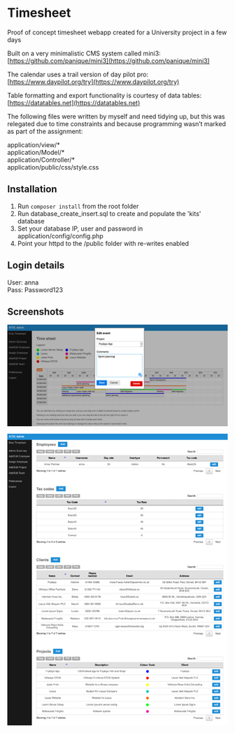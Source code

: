 # Timesheet

Proof of concept timesheet webapp created for a University project in a few days

Built on a very minimalistic CMS system called mini3:  
[https://github.com/panique/mini3](https://github.com/panique/mini3)

The calendar uses a trail version of day pilot pro:  
[https://www.daypilot.org/try](https://www.daypilot.org/try)

Table formatting and export functionality is courtesy of data tables:  
[https://datatables.net](https://datatables.net)

The following files were written by myself and need tidying up, but this was relegated due to time constraints and because programming wasn’t marked as part of the assignment:

application/view/*   
application/Model/*  
application/Controller/*  
application/public/css/style.css  


## Installation

1. Run `composer install` from the root folder
2. Run database_create_insert.sql to create and populate the 'kits' database
3. Set your database IP, user and password in application/config/config.php
4. Point your httpd to the /public folder with re-writes enabled


## Login details

User: anna  
Pass: Password123


## Screenshots

![Timesheet](screenshots/timesheet.png)

![AdminHome](screenshots/adminhome.png)

